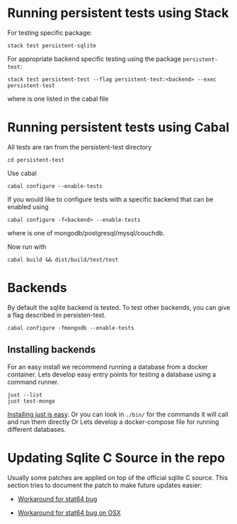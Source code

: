 # Running persistent tests using Stack

For testing specific package:

    stack test persistent-sqlite

For appropriate backend specific testing using the package `persistent-test`:

    stack test persistent-test --flag persistent-test:<backend> --exec persistent-test

where <backend> is one listed in the cabal file

# Running persistent tests using Cabal

All tests are ran from the persistent-test directory

    cd persistent-test

Use cabal

    cabal configure --enable-tests

If you would like to configure tests with a specific backend that can be enabled
using

    cabal configure -f<backend> --enable-tests

where <backend> is one of mongodb/postgresql/mysql/couchdb.

Now run with

    cabal build && dist/build/test/test


# Backends

By default the sqlite backend is tested.
To test other backends, you can give a flag described in persisten-test.

    cabal configure -fmongodb --enable-tests


## Installing backends

For an easy install we recommend running a database from a docker container.
Lets develop easy entry points for testing a database using a command runner.

    just --list
    just test-mongo

[Installing just is easy](https://github.com/casey/just/releases).
Or you can look in `./bin/` for the commands it will call and run them directly
Or
Lets develop a docker-compose file for running different databases.


# Updating Sqlite C Source in the repo

Usually some patches are applied on top of the official sqlite C
source. This section tries to document the patch to make future
updates easier:

* [Workaround for stat64 bug](https://github.com/yesodweb/persistent/commit/0df11d70e936389ca6ed15afb227f6224ad16f22)

* [Workaround for stat64 bug on OSX](https://github.com/yesodweb/persistent/commit/d5836ed5eb76ce6a340442bdfc231895a23c29dc)
